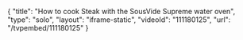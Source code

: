 {
    "title": "How to cook Steak with the SousVide Supreme water oven",
    "type": "solo",
    "layout": "iframe-static",
    "videoId": "111180125",
    "url": "\/tvpembed\/111180125"
}